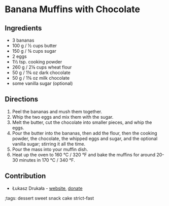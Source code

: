 # Banana Muffins with Chocolate

## Ingredients

- 3 bananas
- 100 g / ½ cups butter
- 150 g / ¾ cups sugar
- 2 eggs
- 1½ tsp. cooking powder
- 260 g / 2⅛ cups wheat flour
- 50 g / 1¾ oz dark chocolate
- 50 g / 1¾ oz milk chocolate
- some vanilla sugar (optional)

## Directions

1. Peel the bananas and mush them together.
2. Whip the two eggs and mix them with the sugar.
3. Melt the butter, cut the chocolate into smaller pieces, and whip the eggs.
4. Pour the butter into the bananas, then add the flour, then the cooking powder, the chocolate, the whipped eggs and sugar, and the optional vanilla sugar; stirring it all the time.
5. Pour the mass into your muffin dish.
6. Heat up the oven to 160 °C / 320 °F and bake the muffins for around 20-30 minutes in 170 °C / 340 °F.

## Contribution

- Łukasz Drukała - [website](https://masflam.com), [donate](https://masflam.com/#donate)

;tags: dessert sweet snack cake strict-fast
